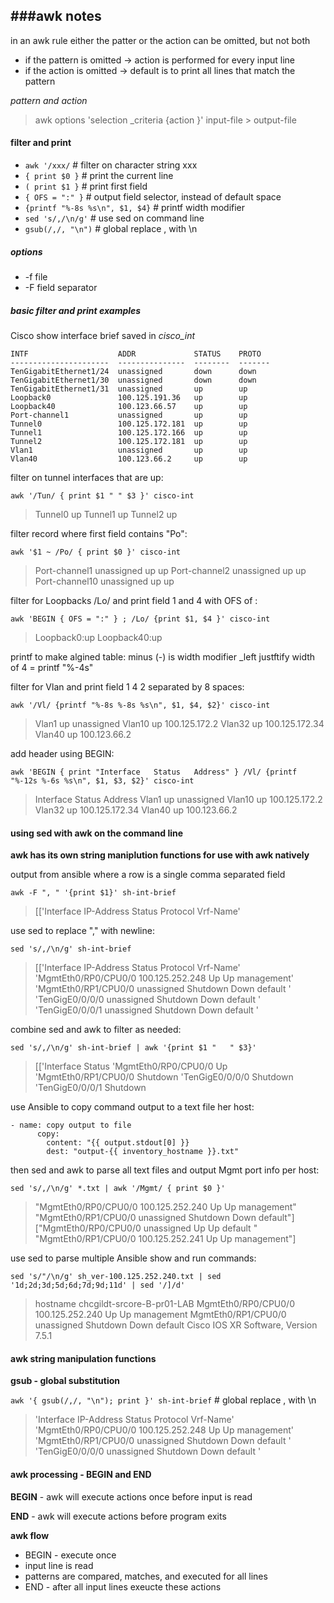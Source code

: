 ###awk notes
---
in an awk rule either the patter or the action can be omitted, but not both
- if the pattern is omitted -> action is performed for every input line
- if the action is omitted -> default is to print all lines that match the pattern

*pattern and action*

> awk options 'selection _criteria {action }' input-file > output-file

#### filter and print 
- `awk '/xxx/`      			# filter on character string xxx
- `{ print $0 }`    			# print the current line
- `( print $1 }`    			# print first field
- `{ OFS = ":" }`   			# output field selector, instead of default space
- `{printf "%-8s %s\n", $1, $4}`	# printf width modifier 
- `sed 's/,/\n/g'`			# use sed on command line
- `gsub(/,/, "\n")`			# global replace , with \n

##### options
- -f file
- -F field separator

##### basic filter and print examples
Cisco show interface brief saved in *cisco_int*
```
INTF                    ADDR             STATUS    PROTO
----------------------  ---------------  --------  -------
TenGigabitEthernet1/24  unassigned       down      down
TenGigabitEthernet1/30  unassigned       down      down
TenGigabitEthernet1/31  unassigned       up        up
Loopback0               100.125.191.36   up        up
Loopback40              100.123.66.57    up        up
Port-channel1           unassigned       up        up
Tunnel0                 100.125.172.181  up        up
Tunnel1                 100.125.172.166  up        up
Tunnel2                 100.125.172.181  up        up
Vlan1                   unassigned       up        up
Vlan40                  100.123.66.2     up        up
```

filter on tunnel interfaces that are up:

`awk '/Tun/ { print $1 " " $3 }' cisco-int`
> Tunnel0 up
> Tunnel1 up
> Tunnel2 up

filter record where first field contains "Po":

`awk '$1 ~ /Po/ { print $0 }' cisco-int`
> Port-channel1           unassigned       up        up
> Port-channel2           unassigned       up        up
> Port-channel10          unassigned       up        up

filter for Loopbacks /Lo/ and print field 1 and 4 with OFS of :

`awk 'BEGIN { OFS = ":" } ; /Lo/ {print $1, $4 }' cisco-int`
> Loopback0:up
> Loopback40:up

printf to make algined table:
minus (-) is width modifier _left justftify width of 4 = printf "%-4s" 

filter for Vlan and print field 1 4 2 separated by 8 spaces:

`awk '/Vl/ {printf "%-8s %-8s %s\n", $1, $4, $2}' cisco-int`
> Vlan1    up       unassigned
> Vlan10   up       100.125.172.2
> Vlan32   up       100.125.172.34
> Vlan40   up       100.123.66.2

add header using BEGIN:

`awk 'BEGIN { print "Interface   Status   Address" } /Vl/ {printf "%-12s %-6s %s\n", $1, $3, $2}' cisco-int`
> Interface   Status   Address
> Vlan1        up     unassigned
> Vlan10       up     100.125.172.2
> Vlan32       up     100.125.172.34
> Vlan40       up     100.123.66.2

#### using sed with awk on the command line
__awk has its own string maniplution functions for use with awk natively__


output from ansible where a row is a single comma separated field

`awk -F ", " '{print $1}' sh-int-brief`
> [['Interface                      IP-Address      Status          Protocol Vrf-Name'

use sed to replace "," with newline:

`sed 's/,/\n/g' sh-int-brief`
> [['Interface                      IP-Address      Status          Protocol Vrf-Name'
>  'MgmtEth0/RP0/CPU0/0            100.125.252.248 Up              Up      management'
>  'MgmtEth0/RP1/CPU0/0            unassigned      Shutdown        Down     default '
>  'TenGigE0/0/0/0                 unassigned      Shutdown        Down     default '
>  'TenGigE0/0/0/1                 unassigned      Shutdown        Down     default '

combine sed and awk to filter as needed:

`sed 's/,/\n/g' sh-int-brief | awk '{print $1 "   " $3}'`
> [['Interface   Status
> 'MgmtEth0/RP0/CPU0/0   Up
> 'MgmtEth0/RP1/CPU0/0   Shutdown
> 'TenGigE0/0/0/0   Shutdown
> 'TenGigE0/0/0/1   Shutdown


use Ansible to copy command output to a text file her host:
```
- name: copy output to file
      copy:
        content: "{{ output.stdout[0] }}
        dest: "output-{{ inventory_hostname }}.txt"
```
then sed and awk to parse all text files and output Mgmt port info per host:

`sed 's/,/\n/g' *.txt | awk '/Mgmt/ { print $0 }'`
> "MgmtEth0/RP0/CPU0/0            100.125.252.240 Up              Up       management"
>  "MgmtEth0/RP1/CPU0/0            unassigned      Shutdown        Down     default"]
> ["MgmtEth0/RP0/CPU0/0            unassigned      Up              Up       default "
> "MgmtEth0/RP1/CPU0/0            100.125.252.241 Up              Up       management"]

use sed to parse multiple Ansible show and run commands:

`sed 's/"/\n/g' sh_ver-100.125.252.240.txt | sed '1d;2d;3d;5d;6d;7d;9d;11d' | sed '/]/d'`
> hostname chcgildt-srcore-B-pr01-LAB
> MgmtEth0/RP0/CPU0/0            100.125.252.240 Up              Up       management
> MgmtEth0/RP1/CPU0/0            unassigned      Shutdown        Down     default
> Cisco IOS XR Software, Version 7.5.1


#### awk string manipulation functions
**gsub - global substitution**

`awk '{ gsub(/,/, "\n"); print }' sh-int-brief`  # global replace , with \n
> 'Interface                      IP-Address      Status          Protocol Vrf-Name'
> 'MgmtEth0/RP0/CPU0/0            100.125.252.248 Up              Up       management'
> 'MgmtEth0/RP1/CPU0/0            unassigned      Shutdown        Down     default '
> 'TenGigE0/0/0/0                 unassigned      Shutdown        Down     default '

#### awk processing - BEGIN and END

**BEGIN** - awk will execute actions once before input is read

**END** - awk will execute actions before program exits

**awk flow**
- BEGIN - execute once
- input line is read
- patterns are compared, matches, and executed for all lines
- END - after all input lines exeucte these actions



